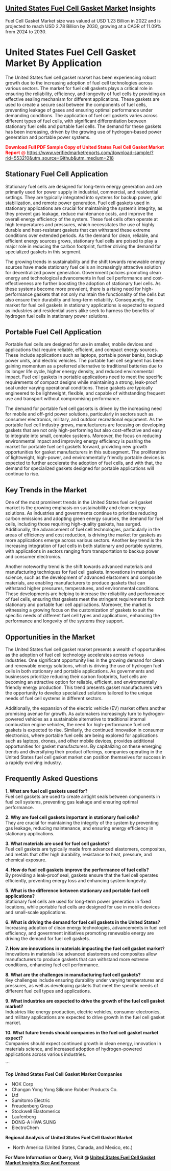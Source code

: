 <h2><a href="https://www.verifiedmarketreports.com/download-sample/?rid=553210&amp;utm_source=Github&amp;utm_medium=218" target="_blank">United States Fuel Cell Gasket Market</a> Insights</h2><p>Fuel Cell Gasket Market size was valued at USD 1.23 Billion in 2022 and is projected to reach USD 2.78 Billion by 2030, growing at a CAGR of 11.09% from 2024 to 2030.</p><p> <h1>United States Fuel Cell Gasket Market By Application</h1> <p>The United States fuel cell gasket market has been experiencing robust growth due to the increasing adoption of fuel cell technologies across various sectors. The market for fuel cell gaskets plays a critical role in ensuring the reliability, efficiency, and longevity of fuel cells by providing an effective sealing mechanism for different applications. These gaskets are used to create a secure seal between the components of fuel cells, preventing leakage of gases and ensuring optimal performance under demanding conditions. The application of fuel cell gaskets varies across different types of fuel cells, with significant differentiation between stationary fuel cells and portable fuel cells. The demand for these gaskets has been increasing, driven by the growing use of hydrogen-based power generation and portable power systems. <p><span class=""><span style="color: #ff0000;"><strong>Download Full PDF Sample Copy of United States Fuel Cell Gasket Market Report</strong> @ </span><a href="https://www.verifiedmarketreports.com/download-sample/?rid=553210&amp;utm_source=Github&amp;utm_medium=218" target="_blank">https://www.verifiedmarketreports.com/download-sample/?rid=553210&amp;utm_source=Github&amp;utm_medium=218</a></span></p> </p> <h2>Stationary Fuel Cell Application</h2> <p>Stationary fuel cells are designed for long-term energy generation and are primarily used for power supply in industrial, commercial, and residential settings. They are typically integrated into systems for backup power, grid stabilization, and remote power generation. Fuel cell gaskets used in stationary applications are crucial for maintaining the system’s integrity, as they prevent gas leakage, reduce maintenance costs, and improve the overall energy efficiency of the system. These fuel cells often operate at high temperatures and pressures, which necessitates the use of highly durable and heat-resistant gaskets that can withstand these extreme conditions over extended periods. As the demand for clean, reliable, and efficient energy sources grows, stationary fuel cells are poised to play a major role in reducing the carbon footprint, further driving the demand for specialized gaskets in this segment. <p>The growing trends in sustainability and the shift towards renewable energy sources have made stationary fuel cells an increasingly attractive solution for decentralized power generation. Government policies promoting clean energy and technological advancements in fuel cell performance and cost-effectiveness are further boosting the adoption of stationary fuel cells. As these systems become more prevalent, there is a rising need for high-performance gaskets that not only maintain the functionality of the cells but also ensure their durability and long-term reliability. Consequently, the market for fuel cell gaskets in stationary applications is expected to expand as industries and residential users alike seek to harness the benefits of hydrogen fuel cells in stationary power solutions.</p> <h2>Portable Fuel Cell Application</h2> <p>Portable fuel cells are designed for use in smaller, mobile devices and applications that require reliable, efficient, and compact energy sources. These include applications such as laptops, portable power banks, backup power units, and electric vehicles. The portable fuel cell segment has been gaining momentum as a preferred alternative to traditional batteries due to its longer life cycle, higher energy density, and reduced environmental impact. Fuel cell gaskets in portable applications need to meet the specific requirements of compact designs while maintaining a strong, leak-proof seal under varying operational conditions. These gaskets are typically engineered to be lightweight, flexible, and capable of withstanding frequent use and transport without compromising performance. <p>The demand for portable fuel cell gaskets is driven by the increasing need for mobile and off-grid power solutions, particularly in sectors such as consumer electronics, military, and outdoor recreational equipment. As the portable fuel cell industry grows, manufacturers are focusing on developing gaskets that are not only high-performing but also cost-effective and easy to integrate into small, complex systems. Moreover, the focus on reducing environmental impact and improving energy efficiency is pushing the market for portable fuel cell gaskets forward, providing new growth opportunities for gasket manufacturers in this subsegment. The proliferation of lightweight, high-power, and environmentally friendly portable devices is expected to further accelerate the adoption of fuel cells, and with that, the demand for specialized gaskets designed for portable applications will continue to rise.</p> <h2>Key Trends in the Market</h2> <p>One of the most prominent trends in the United States fuel cell gasket market is the growing emphasis on sustainability and clean energy solutions. As industries and governments continue to prioritize reducing carbon emissions and adopting green energy sources, the demand for fuel cells, including those requiring high-quality gaskets, has surged. Additionally, the advancement of fuel cell technologies, particularly in the areas of efficiency and cost reduction, is driving the market for gaskets as more applications emerge across various sectors. Another key trend is the increasing integration of fuel cells in both stationary and portable systems, with applications in sectors ranging from transportation to backup power and consumer electronics.</p> <p>Another noteworthy trend is the shift towards advanced materials and manufacturing techniques for fuel cell gaskets. Innovations in materials science, such as the development of advanced elastomers and composite materials, are enabling manufacturers to produce gaskets that can withstand higher pressures, temperatures, and environmental conditions. These developments are helping to increase the reliability and performance of fuel cells, ensuring that gaskets meet the stringent requirements for both stationary and portable fuel cell applications. Moreover, the market is witnessing a growing focus on the customization of gaskets to suit the specific needs of different fuel cell types and applications, enhancing the performance and longevity of the systems they support.</p> <h2>Opportunities in the Market</h2> <p>The United States fuel cell gasket market presents a wealth of opportunities as the adoption of fuel cell technology accelerates across various industries. One significant opportunity lies in the growing demand for clean and renewable energy solutions, which is driving the use of hydrogen fuel cells in both stationary and portable applications. As governments and businesses prioritize reducing their carbon footprints, fuel cells are becoming an attractive option for reliable, efficient, and environmentally friendly energy production. This trend presents gasket manufacturers with the opportunity to develop specialized solutions tailored to the unique needs of fuel cell systems in different sectors.</p> <p>Additionally, the expansion of the electric vehicle (EV) market offers another promising avenue for growth. As automakers increasingly turn to hydrogen-powered vehicles as a sustainable alternative to traditional internal combustion engine vehicles, the need for high-performance fuel cell gaskets is expected to rise. Similarly, the continued innovation in consumer electronics, where portable fuel cells are being explored for applications such as laptops, drones, and other mobile devices, provides additional opportunities for gasket manufacturers. By capitalizing on these emerging trends and diversifying their product offerings, companies operating in the United States fuel cell gasket market can position themselves for success in a rapidly evolving industry.</p> <h2>Frequently Asked Questions</h2> <p><strong>1. What are fuel cell gaskets used for?</strong><br> Fuel cell gaskets are used to create airtight seals between components in fuel cell systems, preventing gas leakage and ensuring optimal performance.</p> <p><strong>2. Why are fuel cell gaskets important in stationary fuel cells?</strong><br> They are crucial for maintaining the integrity of the system by preventing gas leakage, reducing maintenance, and ensuring energy efficiency in stationary applications.</p> <p><strong>3. What materials are used for fuel cell gaskets?</strong><br> Fuel cell gaskets are typically made from advanced elastomers, composites, and metals that offer high durability, resistance to heat, pressure, and chemical exposure.</p> <p><strong>4. How do fuel cell gaskets improve the performance of fuel cells?</strong><br> By providing a leak-proof seal, gaskets ensure that the fuel cell operates efficiently, preventing energy loss and enhancing system longevity.</p> <p><strong>5. What is the difference between stationary and portable fuel cell applications?</strong><br> Stationary fuel cells are used for long-term power generation in fixed locations, while portable fuel cells are designed for use in mobile devices and small-scale applications.</p> <p><strong>6. What is driving the demand for fuel cell gaskets in the United States?</strong><br> Increasing adoption of clean energy technologies, advancements in fuel cell efficiency, and government initiatives promoting renewable energy are driving the demand for fuel cell gaskets.</p> <p><strong>7. How are innovations in materials impacting the fuel cell gasket market?</strong><br> Innovations in materials like advanced elastomers and composites allow manufacturers to produce gaskets that can withstand more extreme conditions, enhancing fuel cell performance.</p> <p><strong>8. What are the challenges in manufacturing fuel cell gaskets?</strong><br> Key challenges include ensuring durability under varying temperatures and pressures, as well as developing gaskets that meet the specific needs of different fuel cell types and applications.</p> <p><strong>9. What industries are expected to drive the growth of the fuel cell gasket market?</strong><br> Industries like energy production, electric vehicles, consumer electronics, and military applications are expected to drive growth in the fuel cell gasket market.</p> <p><strong>10. What future trends should companies in the fuel cell gasket market expect?</strong><br> Companies should expect continued growth in clean energy, innovation in materials science, and increased adoption of hydrogen-powered applications across various industries.</p> ```</p><p><strong>Top United States Fuel Cell Gasket Market Companies</strong></p><div data-test-id=""><p><li>NOK Corp</li><li> Changan Yong Yong Silicone Rubber Products Co.</li><li> Ltd</li><li> Sumitomo Electric</li><li> Freudenberg Group</li><li> Stockwell Elastomerics</li><li> Laufenberg</li><li> DONG-A HWA SUNG</li><li> ElectroChem</li></p><div><strong>Regional Analysis of&nbsp;United States Fuel Cell Gasket Market</strong></div><ul><li dir="ltr"><p dir="ltr">North America&nbsp;(United States, Canada, and Mexico, etc.)</p></li></ul><p><strong>For More Information or Query, Visit @&nbsp;</strong><strong><a href="https://www.verifiedmarketreports.com/product/fuel-cell-gasket-market/?utm_source=Github&amp;utm_medium=218" target="_blank">United States Fuel Cell Gasket Market Insights Size And Forecast</a></strong></p></div>
